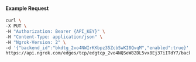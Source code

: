 <!-- Code generated for API Clients. DO NOT EDIT. -->
#### Example Request
```bash
curl \
-X PUT \
-H "Authorization: Bearer {API_KEY}" \
-H "Content-Type: application/json" \
-H "Ngrok-Version: 2" \
-d '{"backend_id":"bkdtg_2vo4NWIrKKbpz35ZcbSwKI8QvqM","enabled":true}' \
https://api.ngrok.com/edges/tcp/edgtcp_2vo4NQSeW82DL5vx8Ej37iITdY7/backend
